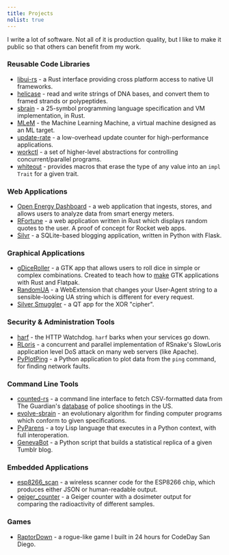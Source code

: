 ```yaml
---
title: Projects
nolist: true
---
```


I write a lot of software. Not all of it is production quality, but I like to make it public so that others can benefit from my work.

### Reusable Code Libraries

* [libui-rs](https://github.com/NoraCodes/libui-rs) - a Rust interface providing cross platform access to native UI frameworks.
* [helicase](https://github.com/NoraCodes/helicase) - read and write strings of DNA bases, and convert them to framed strands or polypeptides.
* [sbrain](https://github.com/NoraCodes/sbrain) - a 25-symbol programming language specification and VM implementation, in Rust.
* [MLeM](https://github.com/NoraCodes/mlem) - the Machine Learning Machine, a virtual machine designed as an ML target.
* [update-rate](https://github.com/NoraCodes/update_rate) - a low-overhead update counter for high-performance applications.
* [workctl](https://github.com/NoraCodes/workctl) - a set of higher-level abstractions for controlling concurrent/parallel programs.
* [whiteout](https://github.com/NoraCodes/whiteout) - provides macros that erase the type of any value into an `impl Trait` for a given trait.

### Web Applications

* [Open Energy Dashboard](https://openenergydashboard.github.io) - a web application that ingests, stores, and allows users to analyze data from smart energy meters.
* [RFortune](https://github.com/NoraCodes/rfortune) - a web application written in Rust which displays random quotes to the user. A proof of concept for Rocket web apps.
* [Silvr](https://github.com/NoraCodes/silvr) - a SQLite-based blogging application, written in Python with Flask.

### Graphical Applications

* [gDiceRoller](https://flathub.org/apps/details/codes.nora.gDiceRoller) - a GTK app that allows users to roll dice in simple or complex combinations. Created to teach how to [make](../tutorial/speedy-desktop-apps-with-gtk-and-rust/) GTK applications with Rust and Flatpak.
* [RandomUA](/randomua/) - a WebExtension that changes your User-Agent string to a sensible-looking UA string which is different for every request.
* [Silver Smuggler](https://github.com/NoraCodes/silver_smuggler) - a QT app for the XOR "cipher".

### Security & Administration Tools

* [harf](https://github.com/OpenEnergyDashboard/harf) - the HTTP Watchdog. `harf` barks when your services go down.
* [RLoris](https://github.com/NoraCodes/rloris) - a concurrent and parallel implementation of RSnake's SlowLoris application level DoS attack on many web servers (like Apache).
* [PyPlotPing](https://github.com/NoraCodes/FlameTools) - a Python application to plot data from the `ping` command, for finding network faults.

### Command Line Tools

* [counted-rs](https://github.com/NoraCodes/counted-rs) - a command line interface to fetch CSV-formatted data from The Guardian's [database](https://www.theguardian.com/us-news/ng-interactive/2015/jun/01/the-counted-police-killings-us-database) of police shootings in the US.
* [evolve-sbrain](https://github.com/NoraCodes/evolve-sbrain) - an evolutionary algorithm for finding computer programs which conform to given specifications.
* [PyParens](https://github.com/NoraCodes/pyparens) - a toy Lisp language that executes in a Python context, with full interoperation.
* [GenevaBot](https://github.com/NoraCodes/genevabot) - a Python script that builds a statistical replica of a given Tumblr blog.

### Embedded Applications

* [esp8266_scan](https://gist.github.com/NoraCodes/c328e47e47cafc0be353feec020175af) - a wireless scanner code for the ESP8266 chip, which produces either JSON or human-readable output.
* [geiger_counter](/post/arduino-geiger-counter-dosimeter/) - a Geiger counter with a dosimeter output for comparing the radioactivity of different samples.

### Games

* [RaptorDown](https://github.com/NoraCodes/RaptorDown) - a rogue-like game I built in 24 hours for CodeDay San Diego.
